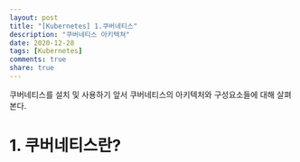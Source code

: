 ```yaml
---
layout: post
title: "[Kubernetes] 1.쿠버네티스"
description: "쿠버네티스 아키텍쳐"
date: 2020-12-28
tags: [Kubernetes]
comments: true
share: true
---
```


쿠버네티스를 설치 및 사용하기 앞서 쿠버네티스의 아키텍처와 구성요소들에 대해 살펴본다.

# 1. 쿠버네티스란?
